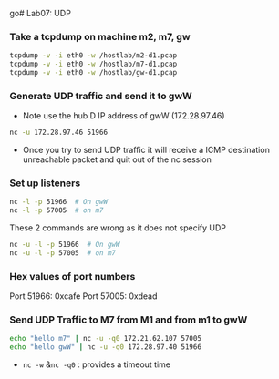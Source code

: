 go# Lab07: UDP

### Take a tcpdump on machine m2, m7, gw
``` bash
tcpdump -v -i eth0 -w /hostlab/m2-d1.pcap
tcpdump -v -i eth0 -w /hostlab/m7-d1.pcap
tcpdump -v -i eth0 -w /hostlab/gw-d1.pcap
```

### Generate UDP traffic and send it to gwW
- Note use the hub D IP address of gwW (172.28.97.46) 
``` sh
nc -u 172.28.97.46 51966
```
- Once you try to send UDP traffic it will receive a ICMP destination unreachable packet and quit out of the nc session

### Set up listeners
``` sh
nc -l -p 51966  # On gwW
nc -l -p 57005  # on m7
```
These 2 commands are wrong as it does not specify UDP

``` sh
nc -u -l -p 51966  # On gwW
nc -u -l -p 57005  # on m7
```

### Hex values of port numbers 
Port 51966: 0xcafe
Port 57005: 0xdead

### Send UDP Traffic to M7 from M1 and from m1 to gwW
``` sh
echo "hello m7" | nc -u -q0 172.21.62.107 57005
echo "hello gwW" | nc -u -q0 172.28.97.40 51966
```

- `nc -w` &`nc -q0` : provides a timeout time 








